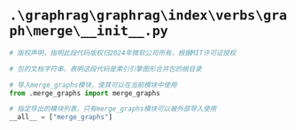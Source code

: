# `.\graphrag\graphrag\index\verbs\graph\merge\__init__.py`

```py
# 版权声明，指明此段代码版权归2024年微软公司所有，根据MIT许可证授权

# 包的文档字符串，表明这段代码是索引引擎图形合并包的根目录

# 导入merge_graphs模块，使其可以在当前模块中使用
from .merge_graphs import merge_graphs

# 指定导出的模块列表，只有merge_graphs模块可以被外部导入使用
__all__ = ["merge_graphs"]
```